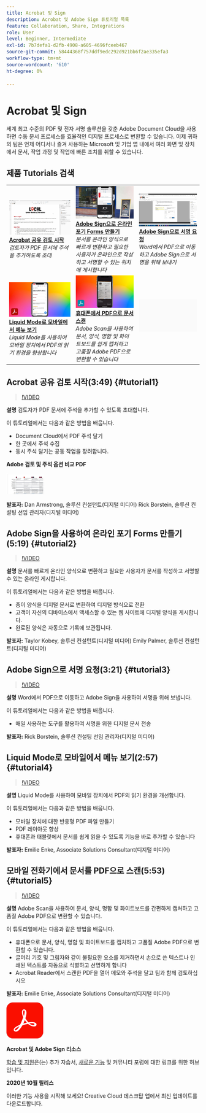```yaml
---
title: Acrobat 및 Sign
description: Acrobat 및 Adobe Sign 튜토리얼 목록
feature: Collaboration, Share, Integrations
role: User
level: Beginner, Intermediate
exl-id: 7b7defa1-d2fb-4908-a605-4696fceeb467
source-git-commit: 58444368f757ddf9edc292d921bb6f2ae335efa3
workflow-type: tm+mt
source-wordcount: '610'
ht-degree: 0%

---
```


# Acrobat 및 Sign

세계 최고 수준의 PDF 및 전자 서명 솔루션을 갖춘 Adobe Document Cloud을 사용하면 수동 문서 프로세스를 효율적인 디지털 프로세스로 변환할 수 있습니다. 이제 귀하의 팀은 언제 어디서나 즐겨 사용하는 Microsoft 및 기업 앱 내에서 여러 화면 및 장치에서 문서, 작업 과정 및 작업에 빠른 조치를 취할 수 있습니다.

## 제품 Tutorials 검색

<table style="table-layout:fixed">
<tr>
 <td>
   <a href="acrobat-sign.md#tutorial1">
      <img alt="Acrobat 공유 검토 시작" src="../assets/acrobat_sharedreview_armstrong.jpg" />
   </a>
    <div>
   <a href="acrobat-sign.md#tutorial1"><strong>Acrobat 공유 검토 시작</strong></a>
    </div>
    <em>검토자가 PDF 문서에 주석을 추가하도록 초대</em>
    <br>
  </td>
  <td>
    <a href="acrobat-sign.md#tutorial2">
        <img alt="Adobe Sign을 사용하여 온라인 포기 Forms 만들기" src="../assets/sign_webforms_palmer-kobey_thumbnail.jpg" />
    </a>
    <div>
    <a href="acrobat-sign.md#tutorial2"><strong>Adobe Sign으로 온라인 포기 Forms 만들기</strong></a>
    </div>
    <em>문서를 온라인 양식으로 빠르게 변환하고 필요한 사용자가 온라인으로 작성하고 서명할 수 있는 위치에 게시합니다</em>
    <br>
  </td>
  <td>
   <a href="acrobat-sign.md#tutorial3">
      <img alt="Adobe Sign으로 서명 요청" src="../assets/sign_request-signature_borstein_thumbnail.jpg" />
   </a>
    <div>
    <a href="acrobat-sign.md#tutorial3"><strong>Adobe Sign으로 서명 요청</strong></a>
    </div>
    <em>Word에서 PDF으로 이동하고 Adobe Sign으로 서명을 위해 보내기</em>
    <br>
  </td>
</tr>
<tr>
 <td>
   <a href="acrobat-sign.md#tutorial4">
      <img alt="Liquid Mode로 모바일에서 메뉴 보기" src="../assets/acrobat_liquidmode_enke_thumbnail.jpg" />
   </a>
    <div>
   <a href="acrobat-sign.md#tutorial4"><strong>Liquid Mode로 모바일에서 메뉴 보기</strong></a>
    </div>
    <em>Liquid Mode를 사용하여 모바일 장치에서 PDF의 읽기 환경을 향상합니다</em>
    <br>
  </td>
  <td>
    <a href="acrobat-sign.md#tutorial5">
        <img alt="휴대폰에서 문서를 PDF으로 스캔" src="../assets/acrobat_scan_enke.jpg" />
    </a>
    <div>
    <a href="acrobat-sign.md#tutorial5"><strong>휴대폰에서 PDF으로 문서 스캔</strong></a>
    </div>
    <em>Adobe Scan을 사용하여 문서, 양식, 명함 및 화이트보드를 쉽게 캡처하고 고품질 Adobe PDF으로 변환할 수 있습니다</em>
    <br>
  </td>
  <td>
    <img alt="스페이서" src="../assets/Gray_thumbnail.png" />
    <div>
    <br>
  </td>
</tr>
</table>

## Acrobat 공유 검토 시작(3:49) {#tutorial1}

>[!VIDEO](https://video.tv.adobe.com/v/326777?hidetitle=true)

**설명**
검토자가 PDF 문서에 주석을 추가할 수 있도록 초대합니다.

이 튜토리얼에서는 다음과 같은 방법을 배웁니다.
* Document Cloud에서 PDF 주석 달기
* 한 곳에서 주석 수집
* 동시 주석 달기는 공동 작업을 장려합니다.

**Adobe 검토 및 주석 옵션 비교 PDF**

[![비교 이미지](../assets/ComparisonPDF_thumbnail_96.png)](../assets/Adobe_Review_and_Comment_Comparisons.pdf)

**발표자:**
Dan Armstrong, 솔루션 컨설턴트(디지털 미디어)
Rick Borstein, 솔루션 컨설팅 선임 관리자(디지털 미디어)

## Adobe Sign을 사용하여 온라인 포기 Forms 만들기(5:19) {#tutorial2}

>[!VIDEO](https://video.tv.adobe.com/v/326776?hidetitle=true)

**설명**
문서를 빠르게 온라인 양식으로 변환하고 필요한 사용자가 문서를 작성하고 서명할 수 있는 온라인 게시합니다.

이 튜토리얼에서는 다음과 같은 방법을 배웁니다.
* 종이 양식을 디지털 문서로 변환하여 디지털 방식으로 전환
* 고객이 자신의 디바이스에서 액세스할 수 있는 웹 사이트에 디지털 양식을 게시합니다.
* 완료된 양식은 자동으로 기록에 보관됩니다.

**발표자:**
Taylor Kobey, 솔루션 컨설턴트(디지털 미디어)
Emily Palmer, 솔루션 컨설턴트(디지털 미디어)

## Adobe Sign으로 서명 요청(3:21) {#tutorial3}

>[!VIDEO](https://video.tv.adobe.com/v/326801?hidetitle=true)

**설명**
Word에서 PDF으로 이동하고 Adobe Sign을 사용하여 서명을 위해 보냅니다.

이 튜토리얼에서는 다음과 같은 방법을 배웁니다.
* 매일 사용하는 도구를 활용하여 서명을 위한 디지털 문서 전송

**발표자:**
Rick Borstein, 솔루션 컨설팅 선임 관리자(디지털 미디어)

## Liquid Mode로 모바일에서 메뉴 보기(2:57) {#tutorial4}

>[!VIDEO](https://video.tv.adobe.com/v/327093?hidetitle=true)

**설명**
Liquid Mode를 사용하여 모바일 장치에서 PDF의 읽기 환경을 개선합니다.

이 튜토리얼에서는 다음과 같은 방법을 배웁니다.
* 모바일 장치에 대한 반응형 PDF 파일 만들기
* PDF 레이아웃 향상
* 휴대폰과 태블릿에서 문서를 쉽게 읽을 수 있도록 기능을 바로 추가할 수 있습니다

**발표자:**
Emilie Enke, Associate Solutions Consultant(디지털 미디어)

## 모바일 전화기에서 문서를 PDF으로 스캔(5:53) {#tutorial5}

>[!VIDEO](https://video.tv.adobe.com/v/327094?hidetitle=true)

**설명**
Adobe Scan을 사용하여 문서, 양식, 명함 및 화이트보드를 간편하게 캡처하고 고품질 Adobe PDF으로 변환할 수 있습니다.

이 튜토리얼에서는 다음과 같은 방법을 배웁니다.
* 휴대폰으로 문서, 양식, 명함 및 화이트보드를 캡처하고 고품질 Adobe PDF으로 변환할 수 있습니다.
* 글머리 기호 및 그림자와 같이 불필요한 요소를 제거하면서 손으로 쓴 텍스트나 인쇄된 텍스트를 자동으로 식별하고 선명하게 합니다
* Acrobat Reader에서 스캔한 PDF을 열어 메모와 주석을 달고 팀과 함께 검토하십시오

**발표자:**
Emilie Enke, Associate Solutions Consultant(디지털 미디어)

![DC 로고](../assets/Doc-Cloud-256.png)

**Acrobat 및 Adobe Sign 리소스**

[학습 및 지원](https://helpx.adobe.com/support/document-cloud.html)은(는) 추가 자습서, [새로운 기능](https://helpx.adobe.com/acrobat/using/whats-new.html) 및 커뮤니티 포럼에 대한 링크를 위한 허브입니다.

**2020년 10월 릴리스**

이러한 기능 사용을 시작해 보세요! Creative Cloud 데스크탑 앱에서 최신 업데이트를 다운로드합니다.
